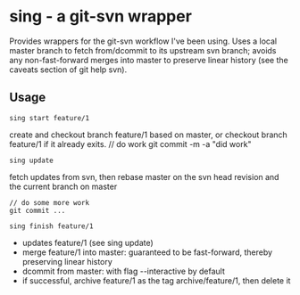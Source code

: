 sing - a git-svn wrapper
========

Provides wrappers for the git-svn workflow I've been using.
Uses a local master branch to fetch from/dcommit to its upstream svn branch; avoids any non-fast-forward merges into master to preserve linear history (see the caveats section of git help svn).


Usage
--------
    sing start feature/1
create and checkout branch feature/1 based on master, or checkout branch feature/1 if it already exits.
    // do work
    git commit -m -a "did work"
    
    sing update
fetch updates from svn, then rebase master on the svn head revision and the current branch on master

    // do some more work
    git commit ...

    sing finish feature/1
* updates feature/1 (see sing update)
* merge feature/1 into master: guaranteed to be fast-forward, thereby preserving linear history
* dcommit from master: with flag --interactive by default
* if successful, archive feature/1 as the tag archive/feature/1, then delete it